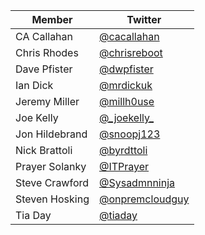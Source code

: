 | Member | Twitter |
| --- | --- |
| CA Callahan | [@cacallahan](https://twitter.com/cacallahan) |
| Chris Rhodes | [@chrisreboot](https://twitter.com/chrisreboot) |
| Dave Pfister | [@dwpfister](https://twitter.com/dwpfister) |
| Ian Dick | [@mrdickuk](https://twitter.com/mrdickuk) |
| Jeremy Miller | [@millh0use](https://twitter.com/millh0use) |
| Joe Kelly | [@\_joekelly\_](https://twitter.com/_joekelly_) |
| Jon Hildebrand | [@snoopj123](https://twitter.com/snoopj123) |
| Nick Brattoli | [@byrdttoli](https://twitter.com/byrdttoli) |
| Prayer Solanky | [@ITPrayer](https://twitter.com/ITPrayer) |
| Steve Crawford | [@Sysadmnninja](https://twitter.com/Sysadmnninja) |
| Steven Hosking | [@onpremcloudguy](https://twitter.com/onpremcloudguy) |
| Tia Day | [@tiaday](https://twitter.com/tiaday) |
